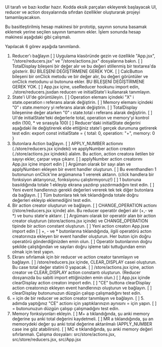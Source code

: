 UI tarafı ve bazı kodlar hazır. Kodda eksik parçaları ekleyerek başlayacak UI, reducer ve action dosyalarında sıfırdan özellikler oluşturarak projeyi tamamlayacaksın.

Bu basitleştirilmiş hesap makinesi bir prototip, sayının sonuna basamak eklemek yerine seçilen sayının tamamını ekler. İşlem sonunda hesap makinesi aşağıdaki gibi çalışmalı.

Yapılacak 6 görev aşağıda tanımlandı.

1. Reducer'ı bağlayın
[ ] Uygulama klasöründe gezin ve özellikle "App.jsx", "/store/reducers.jsx" ve "/store/actions.jsx" dosyalarına bakın.
[ ] TotalDisplay bileşeni bir değer alır ve bu değeri stillenmiş bir textarea'da gösterir. BU BİLEŞENİ DEĞİŞTİRMENE GEREK YOK.
[ ] CalcButton bileşeni bir onClick metodu ve bir değer alır, bu değeri görüntüler ve onClick metodunu ui butonuna ekler. BU BİLEŞENİ DEĞİŞTİRMENE GEREK YOK.
[ ] App.jsx içine, useReducer hookunu import edin, ./store/reducers.jsxdan reducerı ve initialState'i kullanarak tanımlayın.
2. State'i UI'de görüntüleyin.
[ ] Operation elemanı içindeki "X" i state.operation ı referans alarak değiştirin.
[ ] Memory elemanı içindeki "0" ı state.memory yi referans alarak değiştirin.
[ ] TotalDisplay bileşenine değer atarken "0" ı state.total ı referans alarak değiştirin.
[ ] UI'de initialState'teki değerlerle total, operation ve memory'yi kontrol edin (100, * ve sırasıyla 100)
[ ] Reducer'daki initialState değerini aşağıdaki ile değiştirerek elde ettiğiniz state'i gerçek durumuna getirerek test edin:
export const initialState = {
    total: 0,
    operation: "+",
    memory: 0
}
3. Butonlara Action bağlayın.
[ ] APPLY_NUMBER actionını (./store/reducers.jsx içindeki) ve applyNumber action creatorı (./store/actions.jsx içindeki) alalım. Bu action, action creatora iletilen bir sayıyı ekler, çarpar veya çıkarır.
[ ] applyNumber action creatorını App.jsx içine import edin
[ ] Argüman olarak bir sayı alan ve applyNumberı ekleyen bir event handler oluşturun.
[ ] Bu eventhandlerı 1 butonunun onClick'ine argümanına 1 vererek aktarın. (click handlera bir fonksiyon aktarıyoruz, fonksiyonu çalıştırmıyoruz!)
[ ] 1 butonuna basıldığında totale 1 ekleyip ekrana yazdırıp yazdırmadığını test edin.
[ ] Yeni event handlerınızı gerekli değerleri vererek tek tek diğer butonlara da bağlayın.
[ ] Tüm butonlara tek tek tıklandığında totale doğru değerleri ekleyip eklemediğini test edin.
4. Bir action creator oluşturun ve bağlayın.
[ ] CHANGE_OPERATION actionı (/store/reducers.jsx içinde) alın. Bu reducer operatör değeri alır (+,- ve *) ve bunu state'e aktarır.
[ ] Argümanı olarak bir operatör alan bir action creator oluşturun (store/actions.jsx içinde) ve CHANGE_OPERATION tipinde bir action constant oluşturun.
[ ] Yeni action creatorı App.jsxe import edin
[ ] +, - ve * butonlarına tıklandığında, ilgili operatörü acton creatorınıza ekleyen bir event handler oluşturun. Her buton için doğru operatörü gönderdiğinizden emin olun.
[ ] Operatör butonlarının doğru şekilde çalıştığından ve sayıları doğru işleme tabi tuttuğundan emin olmak için test yapın.
5. Ekranı sıfırlamak için bir reducer ve action creator tanımlayın ve bağlayın.
[ ] /store/reducers.jsx içinde, CLEAR_DISPLAY casei oluşturun. Bu case total değer statini 0 yapacak.
[ ] /store/actions.jsx içine, action creator ve CLEAR_DISPLAY action constantı oluşturun. (Reducer dosyanızda bu sabiti import ettiğinizden emin olun.)
[ ] App.jsx içinde clearDisplay action creatorı import edin.
[ ] "CE" buttona clearDisplay action creatorınızı ekleyen event handlerınızı oluşturun ve bağlayın.
[ ] clearDisplay butonunuzun düzgün çalışıp çalışmadığını test edin.
6. = için de bir reducer ve action creator tanımlayın ve bağlayın.
[ ] 5. adımda yaptığınız "CE" actionı için yaptıklarınızın aynısını = için yapın.
[ ] = butonunuzun düzgün çalışıp çalışmadığını test edin.
7. Memory fonksiyonları ekleyin.
[ ] M+ a tıklandığında, şu anki memory değerine şu anki total değerini kaydetmeli.
[ ] MR a tıklandığında, şu an memorydeki değer şu anki total değerine aktarılmalı (APPLY_NUMBER case ine göz atabilirsin).
[ ] MC e tıklandığında, şu anki memory değeri sıfırlanmalı.
Çalışma dosyaları: src/store/actions.jsx, src/store/reducers.jsx, src/App.jsx

